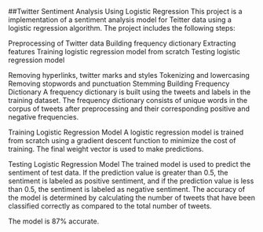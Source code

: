 ##Twitter Sentiment Analysis Using Logistic Regression
This project is a implementation of a sentiment analysis model for Teitter data using a logistic regression algorithm. The project includes the following steps:

Preprocessing of Twitter data
Building frequency dictionary
Extracting features
Training logistic regression model from scratch
Testing logistic regression model

Removing hyperlinks, twitter marks and styles
Tokenizing and lowercasing
Removing stopwords and punctuation
Stemming
Building Frequency Dictionary
A frequency dictionary is built using the tweets and labels in the training dataset. The frequency dictionary consists of unique words in the corpus of tweets after preprocessing and their corresponding positive and negative frequencies.

Training Logistic Regression Model
A logistic regression model is trained from scratch using a gradient descent function to minimize the cost of training. The final weight vector is used to make predictions.

Testing Logistic Regression Model
The trained model is used to predict the sentiment of test data. If the prediction value is greater than 0.5, the sentiment is labeled as positive sentiment, and if the prediction value is less than 0.5, the sentiment is labeled as negative sentiment.
The accuracy of the model is determined by calculating the number of tweets that have been classified correctly as compared to the total number of tweets.

The model is 87% accurate.
